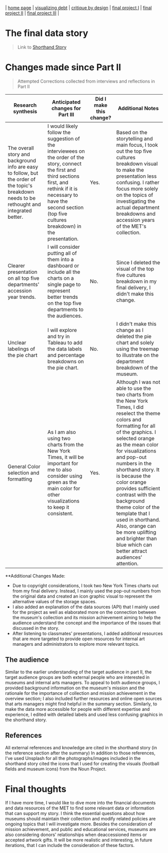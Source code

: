 | [home page](https://cmustudent.github.io/tswd-portfolio-templates/) | [visualizing debt](visualizing-government-debt) | [critique by design](critique-by-design) | [final project I](final-project-part-one) | [final project II](final-project-part-two) | [final project III](final-project-part-three) |

# The final data story
> Link to [Shorthand Story](https://carnegiemellon.shorthandstories.com/beyond-the-exhibition-deep-into-the-mets-collection/index.html)

# Changes made since Part II
> Attempted Corrections collected from interviews and reflections in Part II

| Research synthesis             | Anticipated changes for Part III       | Did I make this change?| Additional Notes|
|--------------------------------|--------------------------------------------------|----------|---------------------------------|
| The overall story and background info are easy to follow, but the order of the topic's breakdown needs to be rethought and integrated better.| I would likely follow the suggestion of the interviewees on the order of the story, connect the first and third sections first, and rethink if it is necessary to have the second section (top five cultures breakdown) in the presentation.|Yes.| Based on the storytelling and main focus, I took out the top five cultures breakdown visual to make the presentation less confusing. I rather focus more solely on the topics of investigating the actual department breakdowns and accession years of the MET's collection.
| Clearer presentation on all top five departments' accession year trends.|I will consider putting all of them into a dashboard or include all the charts on a single page to represent better trends on the top five departments to the audiences.|No.| Since I deleted the visual of the top five cultures breakdown in my final delivery, I didn't make this change.|
| Unclear labelings of the pie chart | I will explore and try in Tableau to add the data labels and percentage breakdowns on the pie chart.|No.|I didn't make this change as I deleted the pie chart and solely using the treemap to illustrate on the department breakdown of the museum.|
|General Color selection and formatting | As I am also using two charts from the New York Times, it will be important for me to also consider using green as the main color for other visualizations to keep it consistent.| Yes.|Although I was not able to use the two charts from the New York Times, I did reselect the theme colors and formatting for all of the graphics. I selected orange as the mean color for visualizations and pop-out numbers in the shorthand story. It is because the color orange provides sufficient contrast with the background theme color of the template that I used in shorthand. Also, orange can be more uplifting and brighter than blue which can better attract audiences' attention.|

**Additional Changes Made:
- Due to copyright considerations, I took two New York Times charts out from my final delivery. Instead, I mainly used the pop-out numbers from the original data and created an icon graphic visual to represent the alternative values of the storage spaces.
- I also added an explanation of the data sources (API) that I mainly used for the project as well as elaborated more on the connection between the museum's collection and its mission achievement aiming to help the audience understand the concept and the importance of the issues that discussed in the story.
- After listening to classmates' presentations, I added additional resources that are more targeted to provide open resources for internal art managers and administrators to explore more relevant topics. 


## The audience
Similar to the earlier understanding of the target audience in part II, the target audience groups are both external people who are interested in museums and internal arts managers. To appeal to both audience groups, I provided background information on the museum's mission and the rationale for the importance of collection and mission achievement in the overview section; I also included further resources and online open sources that arts managers might find helpful in the summary section. Similarly, to make the data more accessible for people with different expertise and experience, I edited with detailed labels and used less confusing graphics in the shorthand story.    

## References
All external references and knowledge are cited in the shorthand story (in the reference section after the summary)
In addition to those references, I've used Unsplash for all the photographs/images included in the shorthand story cited the icons that I used for creating the visuals (football fields and museum icons) from the Noun Project. 

# Final thoughts
If I have more time, I would like to dive more into the financial documents and data resources of the MET to find some relevant data or information that can support my story. I think the essential questions about how museums should maintain their collection and modify related policies are ongoing topics that I will investigate more. Besides the consideration of mission achievement, and public and educational services, museums are also considering donors' relationships when deaccessioned items or accepted artwork gifts. It will be more realistic and interesting, in future iterations, that I can include the consideration of these factors.


